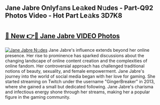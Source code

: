 ## Jane Jabre Onlyf𝚊ns Le𝚊ked N𝚞des - Part-Q92 Photos Video - Hot Part Le𝚊ks 3D7K8

# <h2><a href="http://ab75502.deff.icu/?id=Jane+Jabre">🔗 New 👉🔴 Jane Jabre VIDEO Photos</a></h2>

[![Jane Jabre N𝚞des](https://i.imgur.com/rIISA9y.gif)](http://ab75502.deff.icu/?id=Jane+Jabre)
Jane Jabre's influence extends beyond her online presence. Her rise to prominence has sparked discussions about the changing landscape of online content creation and the complexities of online fandom. Her controversial approach has challenged traditional notions of beauty, sexuality, and female empowerment. Jane Jabre's journey into the world of social media began with her love for gaming. She started streaming on Twitch under the username "GingerBreaker" in 2013, where she gained a small but dedicated following. Jane Jabre's charisma and infectious energy shone through her streams, making her a popular figure in the gaming community.
